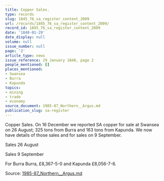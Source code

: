 ```yaml
---
title: Copper Sales.
type: records
slug: 1845_76_sa_register_content_2009
url: /records/1845_76_sa_register_content_2009/
record_id: 1845_76_sa_register_content_2009
date: '1848-01-29'
date_display: null
volume: null
issue_number: null
page: '2'
article_type: news
issue_reference: 29 January 1848, page 2
people_mentioned: []
places_mentioned:
- Swansea
- Burra
- Kapunda
topics:
- mining
- trade
- economy
source_document: 1985-87_Northern__Argus.md
publication_slug: sa-register
---
```


Copper Sales.  On 16 December we reported SA copper for sale at Swansea on 26 August; 325 tons from Burra and 163 tons from Kapunda.  We now have details of those sales and for sales on 9 September.

Sales 26 August

Sales 9 September

For Burra Burra, £8,367-5-0 and Kapunda £8,056-7-6.

Source: [1985-87_Northern__Argus.md](/downloads/markdown/1985-87_Northern__Argus.md)
